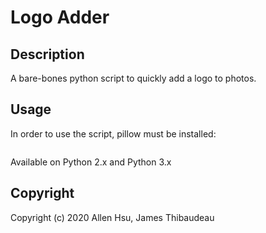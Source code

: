 # Logo Adder

## Description

A bare-bones python script to quickly add a logo to photos.

## Usage

In order to use the script, pillow must be installed: 

```pip install Pillow
```

Available on Python 2.x and Python 3.x

## Copyright

Copyright (c) 2020 Allen Hsu, James Thibaudeau
